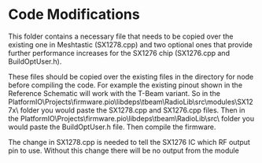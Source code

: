 # Code Modifications

This folder contains a necessary file that needs to be copied over the existing one in Meshtastic (SX1278.cpp) and two optional ones
that provide further performance increases for the SX1276 chip (SX1276.cpp and BuildOptUser.h).

These files should be copied over the existing files in the directory for node before compiling the code.
For example the existing pinout shown in the Reference Schematic will work with the T-Beam variant. 
So in the PlatformIO\Projects\firmware\.pio\libdeps\tbeam\RadioLib\src\modules\SX127x\ folder you would paste the SX1278.cpp and SX1276.cpp files.
Then in the PlatformIO\Projects\firmware\.pio\libdeps\tbeam\RadioLib\src\ folder you would paste the BuildOptUser.h file.
Then compile the firmware.

The change in SX1278.cpp is needed to tell the SX1276 IC which RF output pin to use. Without this change there will be no output from the module
